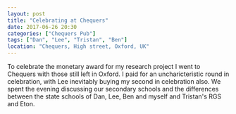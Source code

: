 ```yaml
--- 
layout: post
title: "Celebrating at Chequers"
date: 2017-06-26 20:30
categories: ["Chequers Pub"]
tags: ["Dan", "Lee", "Tristan", "Ben"]
location: "Chequers, High street, Oxford, UK"
--- 
```

To celebrate the monetary award for my research project I went to Chequers with those still left in Oxford. I paid for an uncharicteristic round in celebration, with Lee inevitably buying my second in celebration also. We spent the evening discussing our secondary schools and the differences between the state schools of Dan, Lee, Ben and myself and Tristan's RGS and Eton.
